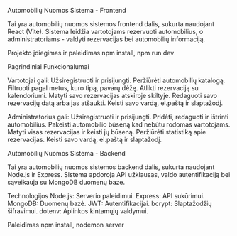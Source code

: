 
Automobilių Nuomos Sistema - Frontend

Tai yra automobilių nuomos sistemos frontend dalis, sukurta naudojant React (Vite). Sistema leidžia vartotojams rezervuoti automobilius, o administratoriams - valdyti rezervacijas bei automobilių informaciją.

Projekto įdiegimas ir paleidimas
npm install,
npm run dev


Pagrindiniai Funkcionalumai

Vartotojai gali:
Užsiregistruoti ir prisijungti.
Peržiūrėti automobilių katalogą.
Filtruoti pagal metus, kuro tipą, pavarų dėžę.
Atlikti rezervaciją su kalendoriumi.
Matyti savo rezervacijas atskiroje skiltyje.
Redaguoti savo rezervacijų datą arba jas atšaukti.
Keisti savo vardą, el.paštą ir slaptažodį.


Administratorius gali:
Užsiregistruoti ir prisijungti.
Pridėti, redaguoti ir ištrinti automobilius.
Pakeisti automobilio būseną kad nebūtu rodomas vartotojams.
Matyti visas rezervacijas ir keisti jų būseną.
Peržiūrėti statistiką apie rezervacijas.
Keisti savo vardą, el.paštą ir slaptažodį.



Automobilių Nuomos Sistema - Backend

Tai yra automobilių nuomos sistemos backend dalis, sukurta naudojant Node.js ir Express. Sistema apdoroja API užklausas, valdo autentifikaciją bei sąveikauja su MongoDB duomenų baze.

Technologijos
Node.js: Serverio paleidimui.
Express: API sukūrimui.
MongoDB: Duomenų bazė.
JWT: Autentifikacijai.
bcrypt: Slaptažodžių šifravimui.
dotenv: Aplinkos kintamųjų valdymui.

Paleidimas
npm install,
nodemon server

